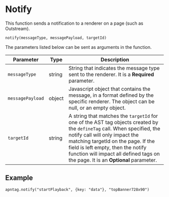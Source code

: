 

# Notify





This function sends a notification to a renderer on a page (such as
Outstream).

``` pre
notify(messageType, messagePayload, targetId)
```

The parameters listed below can be sent as arguments in the function.

<table class="table">
<thead class="thead">
<tr class="header row">
<th id="ID-0000165b__entry__1" class="entry">Parameter</th>
<th id="ID-0000165b__entry__2" class="entry">Type</th>
<th id="ID-0000165b__entry__3" class="entry">Description</th>
</tr>
</thead>
<tbody class="tbody">
<tr class="odd row">
<td class="entry" headers="ID-0000165b__entry__1"><code
class="ph codeph">messageType</code></td>
<td class="entry" headers="ID-0000165b__entry__2">string</td>
<td class="entry" headers="ID-0000165b__entry__3">String that indicates
the message type sent to the renderer. It is a <strong>Required</strong>
parameter. </td>
</tr>
<tr class="even row">
<td class="entry" headers="ID-0000165b__entry__1"><code
class="ph codeph">messagePayload</code></td>
<td class="entry" headers="ID-0000165b__entry__2">object</td>
<td class="entry" headers="ID-0000165b__entry__3">Javascript object that
contains the message, in a format defined by the specific renderer. The
object can be null, or an empty object.</td>
</tr>
<tr class="odd row">
<td class="entry" headers="ID-0000165b__entry__1"><code
class="ph codeph">targetId</code></td>
<td class="entry" headers="ID-0000165b__entry__2">string</td>
<td class="entry" headers="ID-0000165b__entry__3">A string that matches
the <code class="ph codeph">targetId</code> for one of the AST tag
objects created by the <code class="ph codeph">defineTag</code> call.
When specified, the notify call will only impact the matching targetId
on the page. If the field is left empty, then the notify function will
impact all defined tags on the page. It is an <strong>Optional</strong>
parameter.</td>
</tr>
</tbody>
</table>





## Example

``` pre
apntag.notify("startPlayback", {key: "data"}, "topBanner728x90")
```







